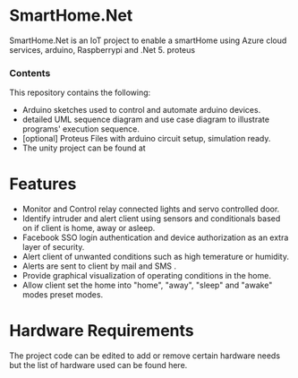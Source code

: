 # SmartHome.Net
SmartHome.Net is an IoT project to enable a smartHome using Azure cloud services, arduino, Raspberrypi and .Net 5. proteus

### Contents
This repository contains the following:
- Arduino sketches used to control and automate arduino devices.
- detailed UML sequence diagram and use case diagram to illustrate programs' execution sequence.
- [optional] Proteus Files with arduino circuit setup, simulation ready.
- The unity project can be found at 

# Features
- Monitor and Control relay connected lights and servo controlled door.
- Identify intruder and alert client using sensors and conditionals based on if client is home, away or asleep.
- Facebook SSO login authentication and device authorization as an extra layer of security.
- Alert client of unwanted conditions such as high temerature or humidity.
- Alerts are sent to client by mail and SMS .
- Provide graphical visualization of operating conditions in the home.
- Allow client set the home into "home", "away", "sleep" and "awake" modes preset modes.


# Hardware Requirements
The project code can be edited to add or remove certain hardware needs but the list of hardware used can be found here.
